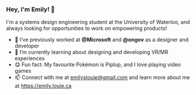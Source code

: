 ### Hey, I'm Emily! 🐧

I'm a systems design engineering student at the University of Waterloo, and always looking for opportunities to work on empowering products!

- 🙌 I’ve previously worked at **@Microsoft** and **@ongov** as a designer and developer
- 🌱 I’m currently learning about designing and developing VR/MR experiences
- 😋 Fun fact: My favourite Pokémon is Piplup, and I love playing video games
- 📫 Connect with me at emilyslouie@gmail.com and learn more about me at https://emily.louie.ca


